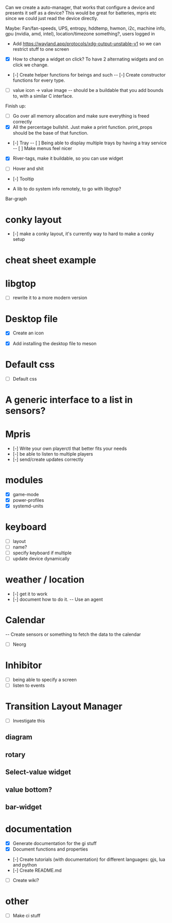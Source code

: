 Can we create a auto-manager, that works that configure a device and presents it self
as a device? This would be great for batteries, mpris etc since we could just read the device directly.

Maybe: Fan/fan-speeds, UPS, entropy, hddtemp, hwmon, i2c, machine info, gpu (nvidia, amd, intel), location/timezone something?, users logged in

- Add https://wayland.app/protocols/xdg-output-unstable-v1 so we can restrict stuff
to one screen

-  [x] How to change a widget on click? To have 2 alternating widgets and on click we change.

- [-] Create helper functions for beings and such
-- [-] Create constructor functions for every type.

- [ ] value icon -> value image
-- should be a buildable that you add bounds to, with a similar C interface.

Finish up:
- [ ] Go over all memory allocation and make sure everything is freed correctly
- [x] All the percentage bullshit. Just make a print function. print_props should be
the base of that function.

- [-] Tray
-- [ ] Being able to display multiple trays by having a tray service
-- [ ] Make menus feel nicer

- [x] River-tags, make it buildable, so you can use widget

- [ ] Hover and shit
-  [-] Tooltip

- A lib to do system info remotely, to go with libgtop?

Bar-graph

# conky layout

- [-] make a conky layout, it's currently way to hard to make a conky setup

# cheat sheet example

# libgtop
- [ ] rewrite it to a more modern version

# Desktop file

- [x] Create an icon
- [x] Add installing the desktop file to meson


# Default css

- [ ] Default css
# A generic interface to a list in sensors?

# Mpris
- [-] Write your own playerctl that better fits your needs
- [-] be able to listen to multiple players
- [-] send/create updates correctly

# modules

- [x] game-mode
- [x] power-profiles
- [x] systemd-units

# keyboard
- [ ] layout
- [ ] name?
- [ ] specify keyboard if multiple
- [ ] update device dynamically

# weather / location
- [-] get it to work
- [-] document how to do it.
-- Use an agent

# Calendar
-- Create sensors or something to fetch the data to the calendar
- [ ] Neorg

# Inhibitor
- [ ] being able to specify a screen
- [ ] listen to events

# Transition Layout Manager

- [ ] Investigate this

## diagram

## rotary

## Select-value widget

## value bottom?

## bar-widget

# documentation
- [x] Generate documentation for the gi stuff
- [x] Document functions and properties
- [-] Create tutorials (with documentation) for different languages: gjs, lua and python
- [-] Create README.md
- [ ] Create wiki?

# other
- [ ] Make ci stuff

